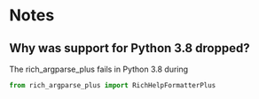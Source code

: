 # Notes

## Why was support for Python 3.8 dropped?

The rich_argparse_plus fails in Python 3.8 during

```python
from rich_argparse_plus import RichHelpFormatterPlus
```
